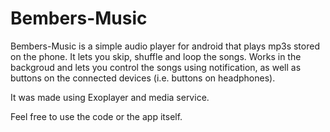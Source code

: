 # Bembers-Music
Bembers-Music is a simple audio player for android that plays mp3s stored on the phone.
It lets you skip, shuffle and loop the songs.
Works in the backgroud and lets you control the songs using notification, as well as buttons on the connected devices (i.e. buttons on headphones).

It was made using Exoplayer and media service.

Feel free to use the code or the app itself.
